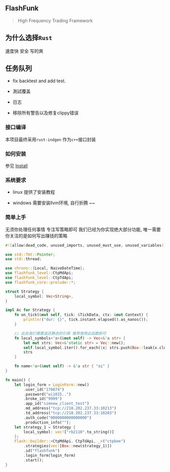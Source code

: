 ## FlashFunk 

> High Frequency Trading Framework


## 为什么选择`Rust`

速度快 安全 写的爽

## 任务队列 

- fix backtest and add test.

- 測試覆盖

- 日志

- 移除所有警告以及修复clippy错误

### 接口编译  
本项目最终采用`rust-indgen` 作为`c++`接口封装

### 如何安装
 
参见 [Install](./install.md)

### 系统要求

- linux 提供了安装教程 

- windows 需要安装llvm环境, 自行折腾 ~~ 


### 简单上手
无须你处理任何事情 专注写策略即可  我们已经为你实现绝大部分功能, 唯一需要你关注的是如何写出赚钱的策略

```rust
#![allow(dead_code, unused_imports, unused_must_use, unused_variables)]

use std::fmt::Pointer;
use std::thread;

use chrono::{Local, NaiveDateTime};
use flashfunk_level::CtpMdApi;
use flashfunk_level::CtpTdApi;
use flashfunk_core::prelude::*;

struct Strategy {
    local_symbol: Vec<String>,
}

impl Ac for Strategy {
    fn on_tick(&mut self, tick: &TickData, ctx: &mut Context) {
        println!("dur: {}", tick.instant.elapsed().as_nanos());
    }

    // 此处我们需要返还静态的引用 推荐使用此函数即可 
    fn local_symbols<'a>(&mut self) -> Vec<&'a str> { 
        let mut strs: Vec<&'static str> = Vec::new();
        self.local_symbol.iter().for_each(|x| strs.push(Box::leak(x.clone().into_boxed_str())));
        strs
    }

    fn name<'a>(&mut self) -> &'a str { "oi" }
}

fn main() {
    let login_form = LoginForm::new()
        .user_id("170874")
        .password("wi1015..")
        .broke_id("9999")
        .app_id("simnow_client_test")
        .md_address("tcp://218.202.237.33:10213")
        .td_address("tcp://218.202.237.33:10203")
        .auth_code("0000000000000000")
        .production_info("");
    let strategy_1 = Strategy {
        local_symbol: vec!["rb2110".to_string()]
    };
    Flash::builder::<CtpMdApi, CtpTdApi, _>("ctpbee")
        .strategies(vec![Box::new(strategy_1)])
        .id("flashfunk")
        .login_form(login_form)
        .start();
}

```










